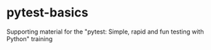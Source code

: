 # pytest-basics
Supporting material for the "pytest: Simple, rapid and fun testing with Python" training
